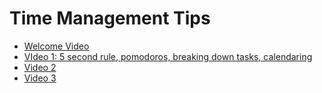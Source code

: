 # Time Management Tips

* [Welcome Video](https://osf.io/pdvr8?view_only=ee8a1bdd9cf44ac0942d28e26c579257)
* [VIdeo 1: 5 second rule, pomodoros, breaking down tasks, calendaring](https://osf.io/x8ukb?view_only=ee8a1bdd9cf44ac0942d28e26c579257)
* [Video 2](https://osf.io/p36eu?view_only=ee8a1bdd9cf44ac0942d28e26c579257)
* [Video 3](https://osf.io/rw3da?view_only=ee8a1bdd9cf44ac0942d28e26c579257)


